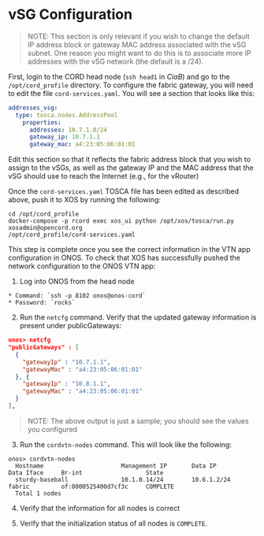 # vSG Configuration

>NOTE: This section is only relevant if you wish to change the default IP address block or gateway MAC address associated with the vSG subnet.  One reason you might want to do this is to associate more IP addresses with the vSG network (the default is a /24).

First, login to the CORD head node (`ssh head1` in *CiaB*) and go to the
`/opt/cord_profile` directory. To configure the fabric gateway, you will need
to edit the file `cord-services.yaml`. You will see a section that looks like
this:

```yaml
addresses_vsg:
  type: tosca.nodes.AddressPool
    properties:
      addresses: 10.7.1.0/24
      gateway_ip: 10.7.1.1
      gateway_mac: a4:23:05:06:01:01
```

Edit this section so that it reflects the fabric address block that you wish to assign to the
vSGs, as well as the gateway IP and the MAC address that the vSG should use to
reach the Internet (e.g., for the vRouter)

Once the `cord-services.yaml` TOSCA file has been edited as described above,
push it to XOS by running the following:

```
cd /opt/cord_profile
docker-compose -p rcord exec xos_ui python /opt/xos/tosca/run.py xosadmin@opencord.org
/opt/cord_profile/cord-services.yaml
```

This step is complete once you see the correct information in the VTN app
configuration in ONOS.  To check that XOS has successfully pushed the network configuration to the ONOS VTN app:

 1.  Log into ONOS from the head node

    * Command: `ssh -p 8102 onos@onos-cord`
    * Password: `rocks`

 2. Run the `netcfg` command. Verify that the updated gateway information is
present under publicGateways:

```json
onos> netcfg
"publicGateways" : [
  {
    "gatewayIp" : "10.7.1.1",
    "gatewayMac" : "a4:23:05:06:01:01"
  }, {
    "gatewayIp" : "10.8.1.1",
    "gatewayMac" : "a4:23:05:06:01:01"
  }
],
```

> NOTE: The above output is just a sample; you should see the values you configured

 3. Run the `cordvtn-nodes` command.  This will look like the following:

```
onos> cordvtn-nodes
  Hostname                      Management IP       Data IP             Data Iface     Br-int                  State
  sturdy-baseball               10.1.0.14/24        10.6.1.2/24         fabric         of:0000525400d7cf3c     COMPLETE
  Total 1 nodes
```

 4. Verify that the information for all nodes is correct

 5. Verify that the initialization status of all nodes is `COMPLETE`.
